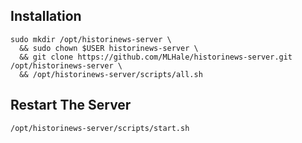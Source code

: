 ## Installation

```
sudo mkdir /opt/historinews-server \
  && sudo chown $USER historinews-server \
  && git clone https://github.com/MLHale/historinews-server.git /opt/historinews-server \
  && /opt/historinews-server/scripts/all.sh
```

## Restart The Server

```
/opt/historinews-server/scripts/start.sh
```
